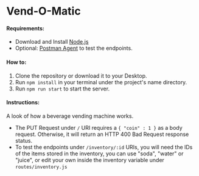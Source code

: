 # Vend-O-Matic

#### Requirements:
- Download and Install [Node.js](https://nodejs.org/en/download/)
- Optional: [Postman Agent](https://www.postman.com/downloads/postman-agent/) to test the endpoints.

#### How to:
1. Clone the repository or download it to your Desktop.
2. Run `npm install` in your terminal under the project's name directory.
3. Run `npm run start` to start the server.

#### Instructions:
A look of how a beverage vending machine works. 

- The PUT Request under `/` URI requires a `{ "coin" : 1 }` as a body request. Otherwise, it will return an HTTP 400 Bad Request response status.
- To test the endpoints under `/inventory/:id` URIs, you will need the IDs of the items stored in the inventory, you can use "soda", "water" or "juice", or edit your own inside the inventory variable under `routes/inventory.js`
